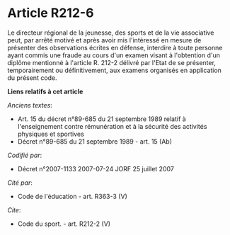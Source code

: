 # Article R212-6

Le directeur régional de la jeunesse, des sports et de la vie associative peut, par arrêté motivé et après avoir mis
l'intéressé en mesure de présenter des observations écrites en défense, interdire à toute personne ayant commis une fraude au
cours d'un examen visant à l'obtention d'un diplôme mentionné à l'article R. 212-2 délivré par l'Etat de se présenter,
temporairement ou définitivement, aux examens organisés en application du présent code.

**Liens relatifs à cet article**

_Anciens textes_:

  - Art. 15 du décret n°89-685 du 21 septembre 1989 relatif à l'enseignement contre rémunération et à la sécurité des activités physiques et sportives
  - Décret n°89-685 du 21 septembre 1989 - art. 15 (Ab)

_Codifié par_:

  - Décret n°2007-1133 2007-07-24 JORF 25 juillet 2007

_Cité par_:

  - Code de l'éducation - art. R363-3 (V)

_Cite_:

  - Code du sport. - art. R212-2 (V)
